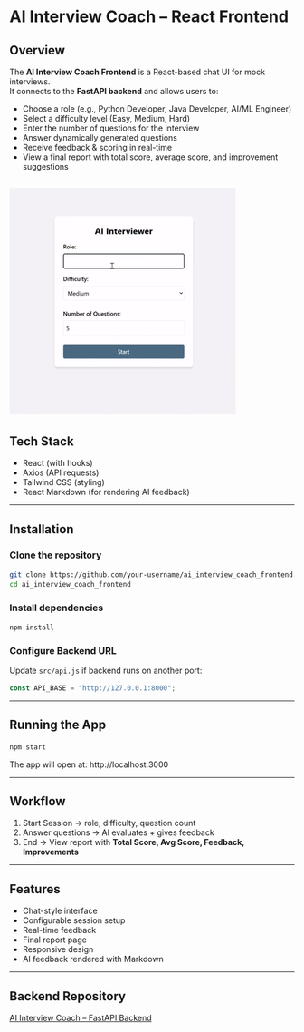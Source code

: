 # AI Interview Coach – React Frontend

## Overview
The **AI Interview Coach Frontend** is a React-based chat UI for mock interviews.  
It connects to the **FastAPI backend** and allows users to:
- Choose a role (e.g., Python Developer, Java Developer, AI/ML Engineer)
- Select a difficulty level (Easy, Medium, Hard)
- Enter the number of questions for the interview
- Answer dynamically generated questions
- Receive feedback & scoring in real-time
- View a final report with total score, average score, and improvement suggestions

![Demo](ai_coach.gif)
---

## Tech Stack
- React (with hooks)
- Axios (API requests)
- Tailwind CSS (styling)
- React Markdown (for rendering AI feedback)

---

## Installation

### Clone the repository
```bash
git clone https://github.com/your-username/ai_interview_coach_frontend.git
cd ai_interview_coach_frontend
```

### Install dependencies
```bash
npm install
```

### Configure Backend URL
Update `src/api.js` if backend runs on another port:
```javascript
const API_BASE = "http://127.0.0.1:8000";
```

---

## Running the App
```bash
npm start
```
The app will open at: http://localhost:3000

---

## Workflow
1. Start Session -> role, difficulty, question count  
2. Answer questions -> AI evaluates + gives feedback  
3. End -> View report with **Total Score, Avg Score, Feedback, Improvements**  

---

## Features
- Chat-style interface  
- Configurable session setup  
- Real-time feedback  
- Final report page  
- Responsive design  
- AI feedback rendered with Markdown  

---

## Backend Repository
[AI Interview Coach – FastAPI Backend](https://github.com/johnathikalam/ai_interview_coach)
